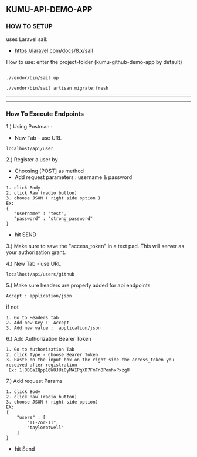 ## KUMU-API-DEMO-APP

### HOW TO SETUP
uses Laravel sail:
* https://laravel.com/docs/8.x/sail

How to use:
 enter the project-folder (kumu-github-demo-app by default)
 
```angular2html

./vendor/bin/sail up

./vendor/bin/sail artisan migrate:fresh

```

----------------------

----------------------
### How To Execute Endpoints

1.) Using Postman :
 * New Tab - use URL
 ```angular2html
localhost/api/user
```
2.) Register a user by
 * Choosing [POST] as method
 * Add request parameters : username & password
 ```angular2html
 1. click Body
 2. click Raw (radio button)
 3. choose JSON ( right side option )
Ex: 
{
    "username" : "test",
    "password" : "strong_password"
}
```
 * hit SEND
 
3.) Make sure to save the "access_token" in a text pad. This will server as your authorization grant.

4.) New Tab - use URL
```angular2html
localhost/api/users/github
```
5.) Make sure headers are properly added for api endpoints
  ```angular2html
Accept : application/json
```
if not 
```angular2
1. Go to Headers tab
2. Add new Key :  Accept
3. Add new value :  application/json
```

6.) Add Authorization Bearer Token
```angular2
1. Go to Authorization Tab
2. click Type - Choose Bearer Token
3. Paste on the input box on the right side the access_token you received after registration
 Ex: 1|ODGaIQpp16W8JUi0yMAIPqXD7FmFn0PonhxPxzgU
```

7.) Add request Params
```angular2
1. click Body
2. click Raw (radio button)
3. choose JSON ( right side option)
EX:
{
    "users" : [
        "II-Zor-II",
        "taylorotwell"
    ]
}
```
* hit Send

